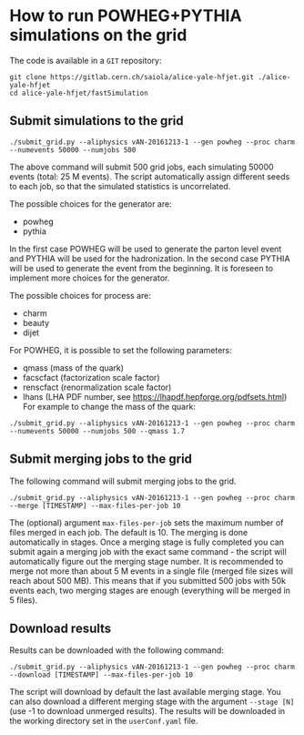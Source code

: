 # How to run POWHEG+PYTHIA simulations on the grid

The code is available in a `GIT` repository:

~~~~
git clone https://gitlab.cern.ch/saiola/alice-yale-hfjet.git ./alice-yale-hfjet
cd alice-yale-hfjet/fastSimulation
~~~~

## Submit simulations to the grid

~~~~
./submit_grid.py --aliphysics vAN-20161213-1 --gen powheg --proc charm --numevents 50000 --numjobs 500
~~~~

The above command will submit 500 grid jobs, each simulating 50000 events (total: 25 M events).
The script automatically assign different seeds to each job, so that the simulated statistics
is uncorrelated.

The possible choices for the generator are:
- powheg
- pythia

In the first case POWHEG will be used to generate the parton level event and PYTHIA will be used for the
hadronization. In the second case PYTHIA will be used to generate the event from the beginning.
It is foreseen to implement more choices for the generator.

The possible choices for process are:
- charm
- beauty
- dijet

For POWHEG, it is possible to set the following parameters:
- qmass (mass of the quark)
- facscfact (factorization scale factor)
- renscfact (renormalization scale factor)
- lhans (LHA PDF number, see https://lhapdf.hepforge.org/pdfsets.html)
For example to change the mass of the quark:

~~~~
./submit_grid.py --aliphysics vAN-20161213-1 --gen powheg --proc charm --numevents 50000 --numjobs 500 --qmass 1.7
~~~~

## Submit merging jobs to the grid
The following command will submit merging jobs to the grid.

~~~~
./submit_grid.py --aliphysics vAN-20161213-1 --gen powheg --proc charm --merge [TIMESTAMP] --max-files-per-job 10
~~~~

The (optional) argument `max-files-per-job` sets the maximum number of files merged in each job. The default is 10.
The merging is done automatically in stages. Once a merging stage is fully completed you can submit again
a merging job with the exact same command - the script will automatically figure out the merging stage number.
It is recommended to merge not more than about 5 M events in a single file (merged file sizes will reach about 500 MB).
This means that if you submitted 500 jobs with 50k events each, two merging stages are enough (everything will be merged
in 5 files).

## Download results
Results can be downloaded with the following command:

~~~~
./submit_grid.py --aliphysics vAN-20161213-1 --gen powheg --proc charm --download [TIMESTAMP] --max-files-per-job 10
~~~~

The script will download by default the last available merging stage. You can also download a different merging stage
with the argument `--stage [N]` (use -1 to download unmerged results). The results will be downloaded in the working
directory set in the `userConf.yaml` file.

